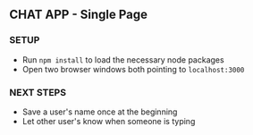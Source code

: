 CHAT APP - Single Page
----------------------

### SETUP
* Run `npm install` to load the necessary node packages
* Open two browser windows both pointing to `localhost:3000`

### NEXT STEPS
* Save a user's name once at the beginning
* Let other user's know when someone is typing
